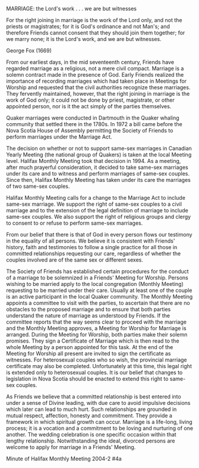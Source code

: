 MARRIAGE: the Lord's work . . . we are but witnesses

For the right joining in marriage is the work of the Lord only, and not the priests or magistrates; for it is God's ordinance and not Man's; and therefore Friends cannot consent that they should join them together; for we marry none; it is the Lord's work, and we are but witnesses. 

George Fox (1669)

From our earliest days, in the mid seventeenth century, Friends have regarded marriage as a religious, not a mere civil compact. Marriage is a solemn contract made in the presence of God. Early Friends realized the importance of recording marriages which had taken place in Meetings for Worship and requested that the civil authorities recognize these marriages. They fervently maintained, however, that the right joining in marriage is the work of God only; it could not be done by priest, magistrate, or other appointed person, nor is it the act simply of the parties themselves.

Quaker marriages were conducted in Dartmouth in the Quaker whaling community that settled there in the 1780s. In 1972 a bill came before the Nova Scotia House of Assembly permitting the Society of Friends to perform marriages under the Marriage Act.

The decision on whether or not to support same-sex marriages in Canadian Yearly Meeting (the national group of Quakers) is taken at the local Meeting level. Halifax Monthly Meeting took that decision in 1994. As a meeting, after much prayerful consideration, it decided to take same-sex marriages under its care and to witness and perform marriages of same-sex couples. Since then, Halifax Monthly Meeting has taken under its care the marriages of two same-sex couples.

Halifax Monthly Meeting calls for a change to the Marriage Act to include same-sex marriage. We support the right of same-sex couples to a civil marriage and to the extension of the legal definition of marriage to include same-sex couples. We also support the right of religious groups and clergy to consent to or refuse to perform same-sex marriages.

From our belief that there is that of God in every person flows our testimony in the equality of all persons. We believe it is consistent with Friends' history, faith and testimonies to follow a single practice for all those in committed relationships requesting our care, regardless of whether the couples involved are of the same sex or different sexes.

The Society of Friends has established certain procedures for the conduct of a marriage to be solemnized in a Friends' Meeting for Worship. Persons wishing to be married apply to the local congregation (Monthly Meeting) requesting to be married under their care. Usually at least one of the couple is an active participant in the local Quaker community. The Monthly Meeting appoints a committee to visit with the parties, to ascertain that there are no obstacles to the proposed marriage and to ensure that both parties understand the nature of marriage as understood by Friends. If the committee reports that the way seems clear to proceed with the marriage and the Monthly Meeting approves, a Meeting for Worship for Marriage is arranged. During the Meeting for Worship, both parties make their solemn promises. They sign a Certificate of Marriage which is then read to the whole Meeting by a person appointed for this task. At the end of the Meeting for Worship all present are invited to sign the certificate as witnesses. For heterosexual couples who so wish, the provincial marriage certificate may also be completed. Unfortunately at this time, this legal right is extended only to heterosexual couples. It is our belief that changes to legislation in Nova Scotia should be enacted to extend this right to same-sex couples.

As Friends we believe that a committed relationship is best entered into under a sense of Divine leading, with due care to avoid impulsive decisions which later can lead to much hurt. Such relationships are grounded in mutual respect, affection, honesty and commitment. They provide a framework in which spiritual growth can occur. Marriage is a life-long, living process; it is a vocation and a commitment to be loving and nurturing of one another. The wedding celebration is one specific occasion within that lengthy relationship. Notwithstanding the ideal, divorced persons are welcome to apply for marriage in a Friends' Meeting.

Minute of Halifax Monthly Meeting 2004-2 #4a

